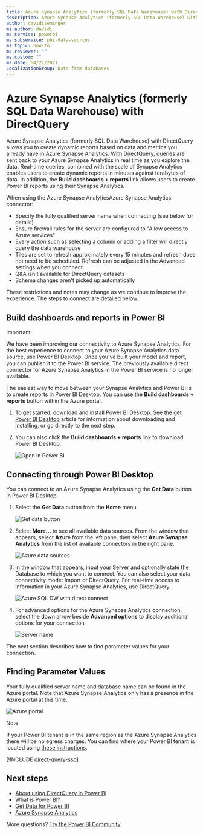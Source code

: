 ```yaml
---
title: Azure Synapse Analytics (formerly SQL Data Warehouse) with DirectQuery
description: Azure Synapse Analytics (formerly SQL Data Warehouse) with DirectQuery
author: davidiseminger
ms.author: davidi
ms.service: powerbi
ms.subservice: pbi-data-sources
ms.topic: how-to
ms.reviewer: ""
ms.custom: ""
ms.date: 04/21/2021
LocalizationGroup: Data from databases
---
```


# Azure Synapse Analytics (formerly SQL Data Warehouse) with DirectQuery

Azure Synapse Analytics (formerly SQL Data Warehouse) with DirectQuery allows you to create dynamic reports based on data and metrics you already have in Azure Synapse Analytics. With DirectQuery, queries are sent back to your Azure Synapse Analytics in real time as you explore the data. Real-time queries, combined with the scale of Synapse Analytics enables users to create dynamic reports in minutes against terabytes of data. In addition, the **Build dashboards + reports** link allows users to create Power BI reports using their Synapse Analytics.

When using the Azure Synapse AnalyticsAzure Synapse Analytics connector:

* Specify the fully qualified server name when connecting (see below for details)
* Ensure firewall rules for the server are configured to "Allow access to Azure services"
* Every action such as selecting a column or adding a filter will directly query the data warehouse
* Tiles are set to refresh approximately every 15 minutes and refresh does not need to be scheduled.  Refresh can be adjusted in the Advanced settings when you connect.
* Q&A isn't available for DirectQuery datasets
* Schema changes aren't picked up automatically

These restrictions and notes may change as we continue to improve the experience. The steps to connect are detailed below.

## Build dashboards and reports in Power BI

> [!Important]
> We have been improving our connectivity to Azure Synapse Analytics. For the best experience to connect to your Azure Synapse Analytics data source, use Power BI Desktop. Once you've built your model and report, you can publish it to the Power BI service. The previously available direct connector for Azure Synapse Analytics in the Power BI service is no longer available.

The easiest way to move between your Synapse Analytics and Power BI is to create reports in Power BI Desktop. You can use the **Build dashboards + reports** button within the Azure portal.

1. To get started, download and install Power BI Desktop. See the [get Power BI Desktop](../fundamentals/desktop-get-the-desktop.md) article for information about downloading and installing, or go directly to the next step.

2. You can also click the **Build dashboards + reports** link to download Power BI Desktop.

    ![Open in Power BI](media/service-azure-sql-data-warehouse-with-direct-connect/create-reports-01.png)


## Connecting through Power BI Desktop

You can connect to an Azure Synapse Analytics using the **Get Data** button in Power BI Desktop. 

1. Select the **Get Data** button from the **Home** menu.  

    ![Get data button](media/service-azure-sql-data-warehouse-with-direct-connect/create-reports-02.png)

2. Select **More...** to see all available data sources. From the window that appears, select **Azure** from the left pane, then select **Azure Synapse Analytics** from the list of available connectors in the right pane.

    ![Azure data sources](media/service-azure-sql-data-warehouse-with-direct-connect/create-reports-03.png)

3. In the window that appears, input your Server and optionally state the Database to which you want to connect. You can also select your data connectivity mode: Import or DirectQuery. For real-time access to information in your Azure Synapse Analytics, use DirectQuery.

    ![Azure SQL DW with direct connect](media/service-azure-sql-data-warehouse-with-direct-connect/create-reports-04.png)

4. For advanced options for the Azure Synapse Analytics connection, select the down arrow beside **Advanced options** to display additional options for your connection.

    ![Server name](media/service-azure-sql-data-warehouse-with-direct-connect/create-reports-05.png)

The next section describes how to find parameter values for your connection. 

## Finding Parameter Values

Your fully qualified server name and database name can be found in the Azure portal. Note that Azure Synapse Analytics only has a presence in the Azure portal at this time.

![Azure portal](media/service-azure-sql-data-warehouse-with-direct-connect/azureportal.png)

> [!NOTE]
> If your Power BI tenant is in the same region as the Azure Synapse Analytics there will be no egress charges. You can find where your Power BI tenant is located using [these instructions](../admin/service-admin-where-is-my-tenant-located.md).

[!INCLUDE [direct-query-sso](../includes/direct-query-sso.md)]

## Next steps

* [About using DirectQuery in Power BI](desktop-directquery-about.md)
* [What is Power BI?](../fundamentals/power-bi-overview.md)  
* [Get Data for Power BI](service-get-data.md)  
* [Azure Synapse Analytics](/azure/sql-data-warehouse/sql-data-warehouse-overview-what-is/)

More questions? [Try the Power BI Community](https://community.powerbi.com/)